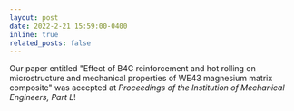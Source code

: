 ```yaml
---
layout: post
date: 2022-2-21 15:59:00-0400
inline: true
related_posts: false
---
```


Our paper entitled "Effect of B4C reinforcement and hot rolling on microstructure and mechanical properties of WE43 magnesium matrix composite" was accepted at *Proceedings of the Institution of Mechanical Engineers, Part L*!